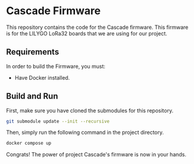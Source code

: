 # Cascade Firmware

This repository contains the code for the Cascade firmware. This firmware is for the LILYGO LoRa32 boards that we are using for our project.

## Requirements

In order to build the Firmware, you must:
- Have Docker installed.

## Build and Run

First, make sure you have cloned the submodules for this repository.

```bash
git submodule update --init --recursive
```

Then, simply run the following command in the project directory.

```bash
docker compose up
```

Congrats! The power of project Cascade's firmware is now in your hands.